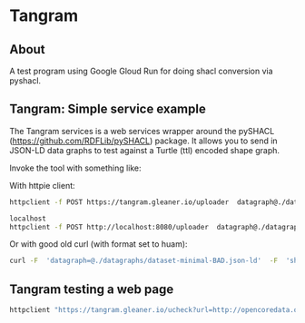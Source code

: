 # Tangram

## About

A test program using Google Gloud Run for doing shacl conversion via pyshacl.  

## Tangram:  Simple service example

The Tangram services is a web services  wrapper around the pySHACL
(https://github.com/RDFLib/pySHACL) package.  It allows you to send in JSON-LD data 
graphs to test against a Turtle (ttl) encoded shape graph.

Invoke the tool with something like:

With httpie client:

```bash
httpclient -f POST https://tangram.gleaner.io/uploader  datagraph@./datagraphs/dataset-minimal-BAD.json-ld  shapegraph@./shapegraphs/googleRecommended.ttl format=human

localhost
httpclient -f POST http://localhost:8080/uploader  datagraph@./datagraphs/dataset-minimal-BAD.json-ld  shapegraph@./shapegraphs/googleRecommended.ttl format=human

```

Or with good old curl (with format set to huam):

```bash
curl -F  'datagraph=@./datagraphs/dataset-minimal-BAD.json-ld'  -F  'shapegraph=@./shapegraphs/googleRecommended.ttl' -F 'format=human'  https://tangram.gleaner.io/uploader
```


## Tangram testing a web page

```bash
httpclient "https://tangram.gleaner.io/ucheck?url=http://opencoredata.org/doc/dataset/b8d7bd1b-ef3b-4b08-a327-e28e1420adf0&format=human&shape=required"
```







